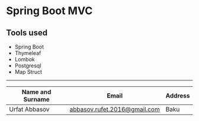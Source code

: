 # Spring Boot MVC 
## Tools used
* Spring Boot
* Thymeleaf
* Lombok
* Postgresql
* Map Struct
***
| Name and Surname |Email| Address |
|------------------|-----|---------|
| Urfat Abbasov    |abbasov.rufet.2016@gmail.com| Baku    |
